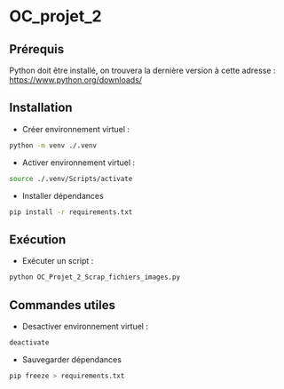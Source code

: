 # OC_projet_2

## Prérequis
Python doit être installé, on trouvera la dernière version à cette adresse :
https://www.python.org/downloads/

## Installation

* Créer environnement virtuel :

```bash
python -m venv ./.venv
```

* Activer environnement virtuel :

```bash
source ./.venv/Scripts/activate
```

* Installer dépendances

```bash
pip install -r requirements.txt
```

## Exécution

* Exécuter un script :

```bash
python OC_Projet_2_Scrap_fichiers_images.py
```

## Commandes utiles

* Desactiver environnement virtuel :

```bash
deactivate
```

* Sauvegarder dépendances

```bash
pip freeze > requirements.txt
```
